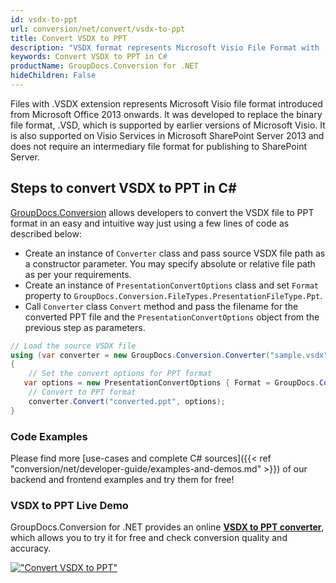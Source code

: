 ```yaml
---
id: vsdx-to-ppt
url: conversion/net/convert/vsdx-to-ppt
title: Convert VSDX to PPT
description: "VSDX format represents Microsoft Visio File Format with .vsdx extension. Learn how to convert VSDX to PPT file programmatically in C# language using GroupDocs.Conversion for .NET library."
keywords: Convert VSDX to PPT in C#
productName: GroupDocs.Conversion for .NET
hideChildren: False
---
```


Files with .VSDX extension represents Microsoft Visio file format introduced from Microsoft Office 2013 onwards. It was developed to replace the binary file format, .VSD, which is supported by earlier versions of Microsoft Visio. It is also supported on Visio Services in Microsoft SharePoint Server 2013 and does not require an intermediary file format for publishing to SharePoint Server.

## Steps to convert VSDX to PPT in C#

[GroupDocs.Conversion](https://products.groupdocs.com/conversion/net) allows developers to convert the VSDX file to PPT format in an easy and intuitive way just using a few lines of code as described below:

* Create an instance of `Converter` class and pass source VSDX file path as a constructor parameter. You may specify absolute or relative file path as per your requirements. 
* Create an instance of `PresentationConvertOptions` class and set `Format` property to `GroupDocs.Conversion.FileTypes.PresentationFileType.Ppt`.
* Call `Converter` class `Convert` method and pass the filename for the converted PPT file and the `PresentationConvertOptions` object from the previous step as parameters.

```csharp
// Load the source VSDX file
using (var converter = new GroupDocs.Conversion.Converter("sample.vsdx"))
{
    // Set the convert options for PPT format
   var options = new PresentationConvertOptions { Format = GroupDocs.Conversion.FileTypes.PresentationFileType.Ppt };
    // Convert to PPT format
    converter.Convert("converted.ppt", options);
}
```

### Code Examples

Please find more [use-cases and complete C# sources]({{< ref "conversion/net/developer-guide/examples-and-demos.md" >}}) of our backend and frontend examples and try them for free!

### VSDX to PPT Live Demo

GroupDocs.Conversion for .NET provides an online [**VSDX to PPT converter**](https://products.groupdocs.app/conversion/vsdx-to-ppt), which allows you to try it for free and check conversion quality and accuracy.

[!["Convert VSDX to PPT"](conversion/net/images/convert-to-ppt/convert-vsdx-to-ppt.png)](https://products.groupdocs.app/conversion/vsdx-to-ppt)